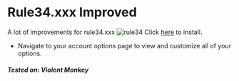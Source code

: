 # Rule34.xxx Improved
A lot of improvements for rule34.xxx  ![rule34](https://rule34.xxx/favicon.ico)
Click [here](https://github.com/kekxd666/rule34xxx-improved/raw/main/rule34_improved.user.js) to install.

* Navigate to your account options page to view and customize all of your options.

##### Tested on: Violent Monkey
